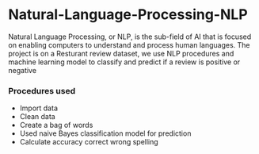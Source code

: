 # Natural-Language-Processing-NLP
Natural Language Processing, or NLP, is the sub-field of AI that is focused on enabling computers to understand and process human languages.
The project is on a Resturant review dataset, we use NLP procedures and machine learning model to classify and predict if a review is positive or negative 

### Procedures used 
+ Import data
+ Clean data
+ Create a bag of words 
+ Used naive Bayes classification model for prediction
+ Calculate accuracy 
correct wrong spelling
